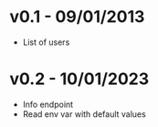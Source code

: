 # v0.1 - 09/01/2013
- List of users

# v0.2 - 10/01/2023
- Info endpoint
- Read env var with default values